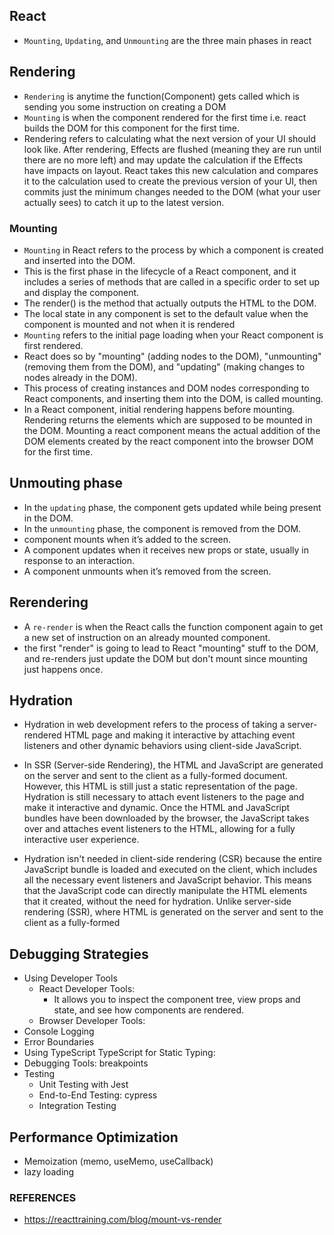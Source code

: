 ## React

- `Mounting`, `Updating`, and `Unmounting` are the three main phases in react

## Rendering

- `Rendering` is anytime the function(Component) gets called which is sending you some instruction on creating a DOM
- `Mounting` is when the component rendered for the first time i.e. react builds the DOM for this component for the first time.
- Rendering refers to calculating what the next version of your UI should look like. After rendering, Effects are flushed (meaning they are run until there are no more left) and may update the calculation if the Effects have impacts on layout. React takes this new calculation and compares it to the calculation used to create the previous version of your UI, then commits just the minimum changes needed to the DOM (what your user actually sees) to catch it up to the latest version.

### Mounting

- `Mounting` in React refers to the process by which a component is created and inserted into the DOM.
- This is the first phase in the lifecycle of a React component, and it includes a series of methods that are called in a specific order to set up and display the component.
- The render() is the method that actually outputs the HTML to the DOM.
- The local state in any component is set to the default value when the component is mounted and not when it is rendered
- `Mounting` refers to the initial page loading when your React component is first rendered.
- React does so by "mounting" (adding nodes to the DOM), "unmounting" (removing them from the DOM), and "updating" (making changes to nodes already in the DOM).
- This process of creating instances and DOM nodes corresponding to React components, and inserting them into the DOM, is called mounting.
- In a React component, initial rendering happens before mounting. Rendering returns the elements which are supposed to be mounted in the DOM. Mounting a react component means the actual addition of the DOM elements created by the react component into the browser DOM for the first time.

## Unmouting phase

- In the `updating` phase, the component gets updated while being present in the DOM.
- In the `unmounting` phase, the component is removed from the DOM.
- component mounts when it’s added to the screen.
- A component updates when it receives new props or state, usually in response to an interaction.
- A component unmounts when it’s removed from the screen.

## Rerendering

- A `re-render` is when the React calls the function component again to get a new set of instruction on an already mounted component.
- the first "render" is going to lead to React "mounting" stuff to the DOM, and re-renders just update the DOM but don't mount since mounting just happens once.

## Hydration

- Hydration in web development refers to the process of taking a server-rendered HTML page and making it interactive by attaching event listeners and other dynamic behaviors using client-side JavaScript.
- In SSR (Server-side Rendering), the HTML and JavaScript are generated on the server and sent to the client as a fully-formed document. However, this HTML is still just a static representation of the page. Hydration is still necessary to attach event listeners to the page and make it interactive and dynamic. Once the HTML and JavaScript bundles have been downloaded by the browser, the JavaScript takes over and attaches event listeners to the HTML, allowing for a fully interactive user experience.

- Hydration isn't needed in client-side rendering (CSR) because the entire JavaScript bundle is loaded and executed on the client, which includes all the necessary event listeners and JavaScript behavior. This means that the JavaScript code can directly manipulate the HTML elements that it created, without the need for hydration. Unlike server-side rendering (SSR), where HTML is generated on the server and sent to the client as a fully-formed

## Debugging Strategies

- Using Developer Tools
  - React Developer Tools:
    - It allows you to inspect the component tree, view props and state, and see how components are rendered.
  - Browser Developer Tools:
- Console Logging
- Error Boundaries
- Using TypeScript
  TypeScript for Static Typing:
- Debugging Tools: breakpoints
- Testing
  - Unit Testing with Jest
  - End-to-End Testing: cypress
  - Integration Testing

## Performance Optimization

- Memoization (memo, useMemo, useCallback)
- lazy loading

### REFERENCES

- https://reacttraining.com/blog/mount-vs-render
